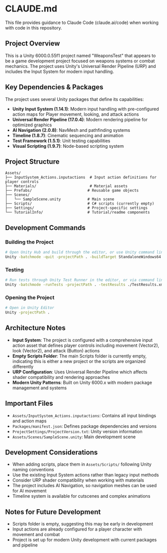 # CLAUDE.md

This file provides guidance to Claude Code (claude.ai/code) when working with code in this repository.

## Project Overview

This is a Unity 6000.0.55f1 project named "WeaponsTest" that appears to be a game development project focused on weapons systems or combat mechanics. The project uses Unity's Universal Render Pipeline (URP) and includes the Input System for modern input handling.

## Key Dependencies & Packages

The project uses several Unity packages that define its capabilities:
- **Unity Input System (1.14.1)**: Modern input handling with pre-configured action maps for Player movement, looking, and attack actions
- **Universal Render Pipeline (17.0.4)**: Modern rendering pipeline for optimized graphics
- **AI Navigation (2.0.8)**: NavMesh and pathfinding systems
- **Timeline (1.8.7)**: Cinematic sequencing and animation
- **Test Framework (1.5.1)**: Unit testing capabilities
- **Visual Scripting (1.9.7)**: Node-based scripting system

## Project Structure

```
Assets/
├── InputSystem_Actions.inputactions  # Input action definitions for player controls
├── Materials/                        # Material assets
├── Prefabs/                         # Reusable game objects
├── Scenes/
│   └── SampleScene.unity            # Main scene
├── Scripts/                         # C# scripts (currently empty)
├── Settings/                        # Project-specific settings
└── TutorialInfo/                    # Tutorial/readme components
```

## Development Commands

### Building the Project
```bash
# Open Unity Hub and build through the editor, or use Unity command line:
Unity -batchmode -quit -projectPath . -buildTarget StandaloneWindows64 -buildPath ./Builds/
```

### Testing
```bash
# Run tests through Unity Test Runner in the editor, or via command line:
Unity -batchmode -runTests -projectPath . -testResults ./TestResults.xml
```

### Opening the Project
```bash
# Open in Unity Editor
Unity -projectPath .
```

## Architecture Notes

- **Input System**: The project is configured with a comprehensive input action asset that defines player controls including movement (Vector2), look (Vector2), and attack (Button) actions
- **Empty Scripts Folder**: The main Scripts folder is currently empty, indicating this is either a new project or the scripts are organized differently
- **URP Configuration**: Uses Universal Render Pipeline which affects shader compatibility and rendering approaches
- **Modern Unity Patterns**: Built on Unity 6000.x with modern package management and systems

## Important Files

- `Assets/InputSystem_Actions.inputactions`: Contains all input bindings and action maps
- `Packages/manifest.json`: Defines package dependencies and versions
- `ProjectSettings/ProjectVersion.txt`: Unity version information
- `Assets/Scenes/SampleScene.unity`: Main development scene

## Development Considerations

- When adding scripts, place them in `Assets/Scripts/` following Unity naming conventions
- Use the existing Input System actions rather than legacy input methods
- Consider URP shader compatibility when working with materials
- The project includes AI Navigation, so navigation meshes can be used for AI movement
- Timeline system is available for cutscenes and complex animations

## Notes for Future Development

- Scripts folder is empty, suggesting this may be early in development
- Input actions are already configured for a player character with movement and combat
- Project is set up for modern Unity development with current packages and pipeline